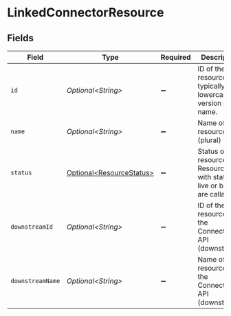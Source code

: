 # LinkedConnectorResource


## Fields

| Field                                                                    | Type                                                                     | Required                                                                 | Description                                                              | Example                                                                  |
| ------------------------------------------------------------------------ | ------------------------------------------------------------------------ | ------------------------------------------------------------------------ | ------------------------------------------------------------------------ | ------------------------------------------------------------------------ |
| `id`                                                                     | *Optional\<String>*                                                      | :heavy_minus_sign:                                                       | ID of the resource, typically a lowercased version of name.              | companies                                                                |
| `name`                                                                   | *Optional\<String>*                                                      | :heavy_minus_sign:                                                       | Name of the resource (plural)                                            | Companies                                                                |
| `status`                                                                 | [Optional\<ResourceStatus>](../../models/components/ResourceStatus.md)   | :heavy_minus_sign:                                                       | Status of the resource. Resources with status live or beta are callable. |                                                                          |
| `downstreamId`                                                           | *Optional\<String>*                                                      | :heavy_minus_sign:                                                       | ID of the resource in the Connector's API (downstream)                   | accounts                                                                 |
| `downstreamName`                                                         | *Optional\<String>*                                                      | :heavy_minus_sign:                                                       | Name of the resource in the Connector's API (downstream)                 | Accounts                                                                 |